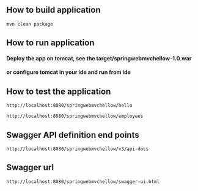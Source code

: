 ## How to build application

`mvn clean package`

## How to run application

#### Deploy the app on tomcat, see the target/springwebmvchellow-1.0.war

#### or configure tomcat in your ide and run from ide



## How to test the application


`http://localhost:8080/springwebmvchellow/hello`

`http://localhost:8080/springwebmvchellow/employees`


## Swagger API definition end points

`http://localhost:8080/springwebmvchellow/v3/api-docs`

## Swagger url

`http://localhost:8080/springwebmvchellow/swagger-ui.html`